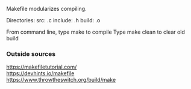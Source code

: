 Makefile modularizes compiling.

Directories:
src: .c
include: .h
build: .o

From command line, type make to compile
Type make clean to clear old build

### Outside sources
https://makefiletutorial.com/  
https://devhints.io/makefile  
https://www.throwtheswitch.org/build/make  

